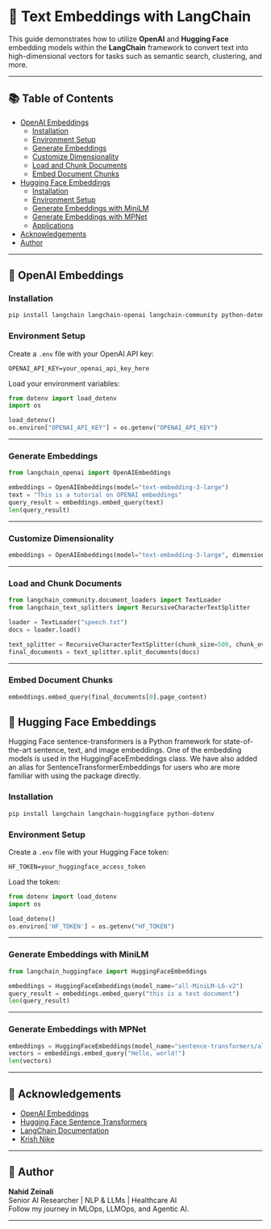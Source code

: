 
# 🧠 Text Embeddings with LangChain

This guide demonstrates how to utilize **OpenAI** and **Hugging Face** embedding models within the **LangChain** framework to convert text into high-dimensional vectors for tasks such as semantic search, clustering, and more.

---

## 📚 Table of Contents

- [OpenAI Embeddings](#openai-embeddings)
  - [Installation](#installation)
  - [Environment Setup](#environment-setup)
  - [Generate Embeddings](#generate-embeddings)
  - [Customize Dimensionality](#customize-dimensionality)
  - [Load and Chunk Documents](#load-and-chunk-documents)
  - [Embed Document Chunks](#embed-document-chunks)
- [Hugging Face Embeddings](#hugging-face-embeddings)
  - [Installation](#installation-1)
  - [Environment Setup](#environment-setup-1)
  - [Generate Embeddings with MiniLM](#generate-embeddings-with-minilm)
  - [Generate Embeddings with MPNet](#generate-embeddings-with-mpnet)
  - [Applications](#applications-1)
- [Acknowledgements](#acknowledgements)
- [Author](#author)

---

## 🔹 OpenAI Embeddings

### Installation

```bash
pip install langchain langchain-openai langchain-community python-dotenv
```

### Environment Setup

Create a `.env` file with your OpenAI API key:

```env
OPENAI_API_KEY=your_openai_api_key_here
```

Load your environment variables:

```python
from dotenv import load_dotenv
import os

load_dotenv()
os.environ["OPENAI_API_KEY"] = os.getenv("OPENAI_API_KEY")
```

---

### Generate Embeddings

```python
from langchain_openai import OpenAIEmbeddings

embeddings = OpenAIEmbeddings(model="text-embedding-3-large")
text = "This is a tutorial on OPENAI embeddings"
query_result = embeddings.embed_query(text)
len(query_result)
```

---

### Customize Dimensionality

```python
embeddings = OpenAIEmbeddings(model="text-embedding-3-large", dimensions=1024)
```

---

### Load and Chunk Documents

```python
from langchain_community.document_loaders import TextLoader
from langchain_text_splitters import RecursiveCharacterTextSplitter

loader = TextLoader("speech.txt")
docs = loader.load()

text_splitter = RecursiveCharacterTextSplitter(chunk_size=500, chunk_overlap=50)
final_documents = text_splitter.split_documents(docs)
```

---

### Embed Document Chunks

```python
embeddings.embed_query(final_documents[0].page_content)
```

## 🔹 Hugging Face Embeddings
Hugging Face sentence-transformers is a Python framework for state-of-the-art sentence, text, and image embeddings. One of the embedding models is used in the HuggingFaceEmbeddings class. We have also added an alias for SentenceTransformerEmbeddings for users who are more familiar with using the package directly.

### Installation

```bash
pip install langchain langchain-huggingface python-dotenv
```

### Environment Setup

Create a `.env` file with your Hugging Face token:

```env
HF_TOKEN=your_huggingface_access_token
```

Load the token:

```python
from dotenv import load_dotenv
import os

load_dotenv()
os.environ['HF_TOKEN'] = os.getenv("HF_TOKEN")
```

---

### Generate Embeddings with MiniLM

```python
from langchain_huggingface import HuggingFaceEmbeddings

embeddings = HuggingFaceEmbeddings(model_name="all-MiniLM-L6-v2")
query_result = embeddings.embed_query("this is a test document")
len(query_result)
```

---

### Generate Embeddings with MPNet

```python
embeddings = HuggingFaceEmbeddings(model_name="sentence-transformers/all-mpnet-base-v2")
vectors = embeddings.embed_query("Hello, world!")
len(vectors)
```

---

## 🙌 Acknowledgements

- [OpenAI Embeddings](https://platform.openai.com/docs/guides/embeddings)
- [Hugging Face Sentence Transformers](https://www.sbert.net/)
- [LangChain Documentation](https://python.langchain.com/)
- [Krish Nike](https://krishnaikacademy.com/)
---

## 🧠 Author

**Nahid Zeinali**  
Senior AI Researcher | NLP & LLMs | Healthcare AI  
Follow my journey in MLOps, LLMOps, and Agentic AI.

---
